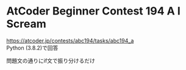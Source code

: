 # AtCoder Beginner Contest 194 A I Scream  
https://atcoder.jp/contests/abc194/tasks/abc194_a  
Python (3.8.2)で回答  

問題文の通りにif文で振り分けるだけ
